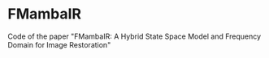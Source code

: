 # FMambaIR
Code of the paper "FMambaIR: A Hybrid State Space Model and Frequency Domain for Image Restoration"
